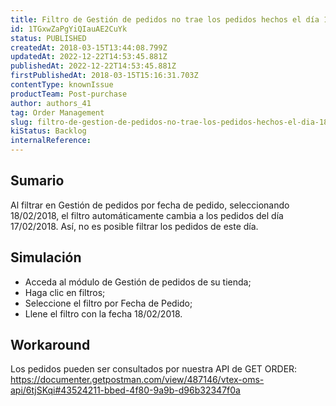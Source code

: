 ```yaml
---
title: Filtro de Gestión de pedidos no trae los pedidos hechos el día 18/02/2018
id: 1TGxwZaPgYiQIauAE2CuYk
status: PUBLISHED
createdAt: 2018-03-15T13:44:08.799Z
updatedAt: 2022-12-22T14:53:45.881Z
publishedAt: 2022-12-22T14:53:45.881Z
firstPublishedAt: 2018-03-15T15:16:31.703Z
contentType: knownIssue
productTeam: Post-purchase
author: authors_41
tag: Order Management
slug: filtro-de-gestion-de-pedidos-no-trae-los-pedidos-hechos-el-dia-18-02-2018
kiStatus: Backlog
internalReference: 
---
```


## Sumario

Al filtrar en Gestión de pedidos por fecha de pedido, seleccionando 18/02/2018, el filtro automáticamente cambia a los pedidos del día 17/02/2018. Así, no es posible filtrar los pedidos de este día.

## Simulación

- Acceda al módulo de Gestión de pedidos de su tienda;
- Haga clic en filtros;
- Seleccione el filtro por Fecha de Pedido;
- Llene el filtro con la fecha 18/02/2018.

## Workaround

Los pedidos pueden ser consultados por nuestra API de GET ORDER:
https://documenter.getpostman.com/view/487146/vtex-oms-api/6tjSKqi#43524211-bbed-4f80-9a9b-d96b32347f0a

